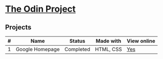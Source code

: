 # [The Odin Project](http://www.theodinproject.com/)

## Projects

| # | Name | Status | Made with | View online |
| --- | --- | --- | --- | --- |
| 1 | Google Homepage | Completed | HTML, CSS | [Yes](https://rawgit.com/kalpetros/TheOdinProject/master/google_homepage/index.html) |